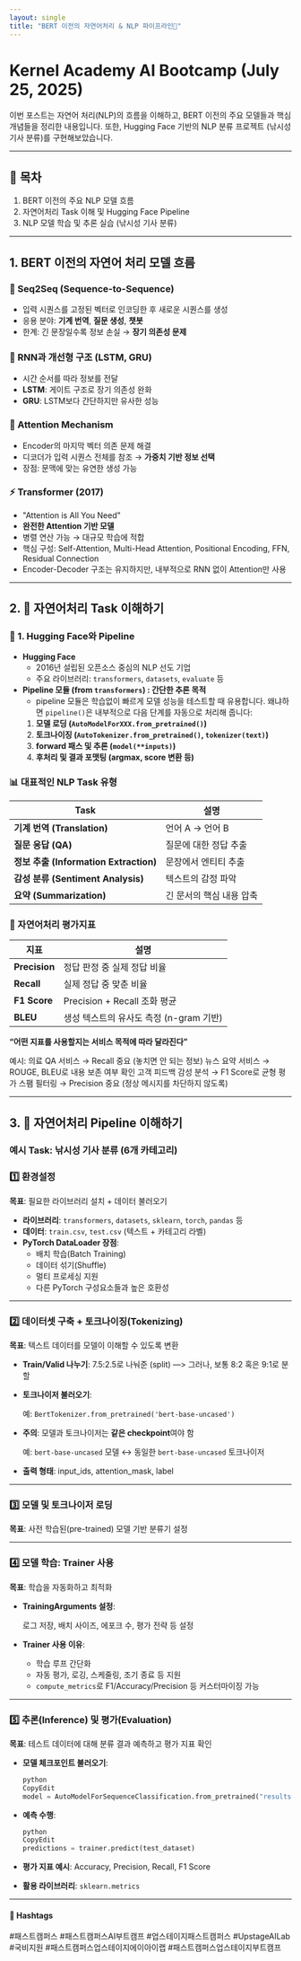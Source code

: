 ```yaml
---
layout: single
title: "BERT 이전의 자연어처리 & NLP 파이프라인🌱"
---
```


# Kernel Academy AI Bootcamp (July 25, 2025)

이번 포스트는 자연어 처리(NLP)의 흐름을 이해하고, BERT 이전의 주요 모델들과 핵심 개념들을 정리한 내용입니다. 또한, Hugging Face 기반의 NLP 분류 프로젝트 (낚시성 기사 분류)를 구현해보았습니다.

---

## 📌 목차

1. BERT 이전의 주요 NLP 모델 흐름
2. 자연어처리 Task 이해 및 Hugging Face Pipeline
3. NLP 모델 학습 및 추론 실습 (낚시성 기사 분류)

---

## 1. BERT 이전의 자연어 처리 모델 흐름

### 🔁 Seq2Seq (Sequence-to-Sequence)

- 입력 시퀀스를 고정된 벡터로 인코딩한 후 새로운 시퀀스를 생성  
- 응용 분야: **기계 번역**, **질문 생성**, **챗봇**
- 한계: 긴 문장일수록 정보 손실 → **장기 의존성 문제**

### 🔄 RNN과 개선형 구조 (LSTM, GRU)

- 시간 순서를 따라 정보를 전달
- **LSTM**: 게이트 구조로 장기 의존성 완화  
- **GRU**: LSTM보다 간단하지만 유사한 성능

### 🎯 Attention Mechanism

- Encoder의 마지막 벡터 의존 문제 해결
- 디코더가 입력 시퀀스 전체를 참조 → **가중치 기반 정보 선택**
- 장점: 문맥에 맞는 유연한 생성 가능

### ⚡ Transformer (2017)

- "Attention is All You Need"
- **완전한 Attention 기반 모델**
- 병렬 연산 가능 → 대규모 학습에 적합  
- 핵심 구성: Self-Attention, Multi-Head Attention, Positional Encoding, FFN, Residual Connection
- Encoder-Decoder 구조는 유지하지만, 내부적으로 RNN 없이 Attention만 사용

---

## 2. 📘 자연어처리 Task 이해하기

### 🏢 1. Hugging Face와 Pipeline

- **Hugging Face**
    - 2016년 설립된 오픈소스 중심의 NLP 선도 기업
    - 주요 라이브러리: `transformers`, `datasets`, `evaluate` 등
- **Pipeline 모듈 (from `transformers`) : 간단한 추론 목적**
    - pipeline 모듈은 학습없이 빠르게 모델 성능을 테스트할 때 유용합니다. 왜냐하면 `pipeline()`은 내부적으로 다음 단계를 자동으로 처리해 줍니다:
    1. **모델 로딩 (`AutoModelForXXX.from_pretrained()`)**
    2. **토크나이징 (`AutoTokenizer.from_pretrained()`, `tokenizer(text)`)**
    3. **forward 패스 및 추론 (`model(**inputs)`)**
    4. **후처리 및 결과 포맷팅 (argmax, score 변환 등)**
       

### 📊 대표적인 NLP Task 유형

| Task                               | 설명             |
| ---------------------------------- | -------------- |
| **기계 번역 (Translation)**            | 언어 A → 언어 B    |
| **질문 응답 (QA)**                     | 질문에 대한 정답 추출   |
| **정보 추출 (Information Extraction)** | 문장에서 엔티티 추출    |
| **감성 분류 (Sentiment Analysis)**     | 텍스트의 감정 파악     |
| **요약 (Summarization)**             | 긴 문서의 핵심 내용 압축 |


### 🎯 자연어처리 평가지표

| 지표            | 설명                         |
| ------------- | -------------------------- |
| **Precision** | 정답 판정 중 실제 정답 비율           |
| **Recall**    | 실제 정답 중 맞춘 비율              |
| **F1 Score**  | Precision + Recall 조화 평균   |
| **BLEU**      | 생성 텍스트의 유사도 측정 (n-gram 기반) |


**“어떤 지표를 사용할지는 서비스 목적에 따라 달라진다”**

예시:
의료 QA 서비스 → Recall 중요 (놓치면 안 되는 정보)
뉴스 요약 서비스 → ROUGE, BLEU로 내용 보존 여부 확인
고객 피드백 감성 분석 → F1 Score로 균형 평가
스팸 필터링 → Precision 중요 (정상 메시지를 차단하지 않도록)

---

## 3. 📘 자연어처리 Pipeline 이해하기

### 예시 Task: 낚시성 기사 분류 (6개 카테고리)

### 1️⃣ **환경설정**

**목표**: 필요한 라이브러리 설치 + 데이터 불러오기

- **라이브러리**: `transformers`, `datasets`, `sklearn`, `torch`, `pandas` 등
- **데이터**: `train.csv`, `test.csv` (텍스트 + 카테고리 라벨)
- **PyTorch DataLoader 장점**:
    - 배치 학습(Batch Training)
    - 데이터 섞기(Shuffle)
    - 멀티 프로세싱 지원
    - 다른 PyTorch 구성요소들과 높은 호환성

---

### 2️⃣ **데이터셋 구축 + 토크나이징(Tokenizing)**

**목표**: 텍스트 데이터를 모델이 이해할 수 있도록 변환

- **Train/Valid 나누기**: 7.5:2.5로 나눠준 (split) —> 그러나, 보통 8:2 혹은 9:1로 분할
- **토크나이저 불러오기**:
    
    예: `BertTokenizer.from_pretrained('bert-base-uncased')`
    
- **주의**: 모델과 토크나이저는 **같은 checkpoint**여야 함
    
    예: `bert-base-uncased` 모델 ↔ 동일한 `bert-base-uncased` 토크나이저
    
- **출력 형태**: input_ids, attention_mask, label

---

### 3️⃣ **모델 및 토크나이저 로딩**

**목표**: 사전 학습된(pre-trained) 모델 기반 분류기 설정

---
### 4️⃣ **모델 학습: Trainer 사용**

**목표**: 학습을 자동화하고 최적화

- **TrainingArguments 설정**:
    
    로그 저장, 배치 사이즈, 에포크 수, 평가 전략 등 설정
    
- **Trainer 사용 이유**:
    - 학습 루프 간단화
    - 자동 평가, 로깅, 스케줄링, 조기 종료 등 지원
    - `compute_metrics`로 F1/Accuracy/Precision 등 커스터마이징 가능

---
### 5️⃣ **추론(Inference) 및 평가(Evaluation)**

**목표**: 테스트 데이터에 대해 분류 결과 예측하고 평가 지표 확인

- **모델 체크포인트 불러오기**:
    
    ```python
    python
    CopyEdit
    model = AutoModelForSequenceClassification.from_pretrained("results/checkpoint-best")
    ```
    
- **예측 수행**:
    
    ```python
    python
    CopyEdit
    predictions = trainer.predict(test_dataset)
    ```
    
- **평가 지표 예시**: Accuracy, Precision, Recall, F1 Score
- **활용 라이브러리**: `sklearn.metrics`

---
#### 🔖 Hashtags  

#패스트캠퍼스 #패스트캠퍼스AI부트캠프 #업스테이지패스트캠퍼스 #UpstageAILab #국비지원 #패스트캠퍼스업스테이지에이아이랩 #패스트캠퍼스업스테이지부트캠프
